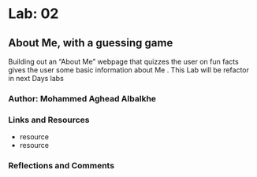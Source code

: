 # Lab: 02 
## About Me, with a guessing game

 Building out an “About Me” webpage that quizzes the user on fun facts gives the user some basic information about Me . This Lab will be refactor in next Days labs 

 ### Author: Mohammed Aghead  Albalkhe

### Links and Resources

 * resource
 * resource

### Reflections and Comments
